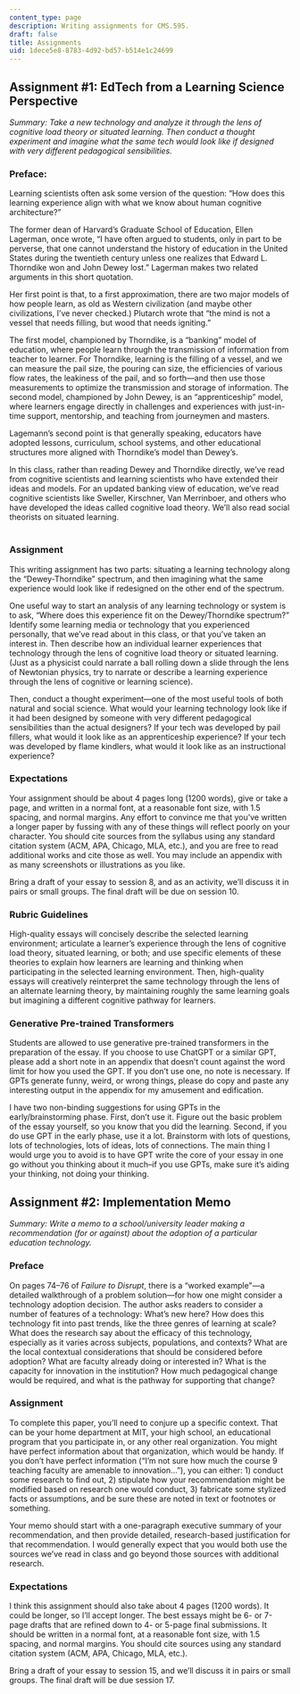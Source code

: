 ```yaml
---
content_type: page
description: Writing assignments for CMS.595.
draft: false
title: Assignments
uid: 1dece5e8-8783-4d92-bd57-b514e1c24699
---
```

## Assignment #1: EdTech from a Learning Science Perspective

*Summary: Take a new technology and analyze it through the lens of cognitive load theory or situated learning. Then conduct a thought experiment and imagine what the same tech would look like if designed with very different pedagogical sensibilities.*

### Preface:

Learning scientists often ask some version of the question: “How does this learning experience align with what we know about human cognitive architecture?”

The former dean of Harvard’s Graduate School of Education, Ellen Lagerman, once wrote, “I have often argued to students, only in part to be perverse, that one cannot understand the history of education in the United States during the twentieth century unless one realizes that Edward L. Thorndike won and John Dewey lost.” Lagerman makes two related arguments in this short quotation.

Her first point is that, to a first approximation, there are two major models of how people learn, as old as Western civilization (and maybe other civilizations, I’ve never checked.) Plutarch wrote that “the mind is not a vessel that needs filling, but wood that needs igniting.”

The first model, championed by Thorndike, is a “banking” model of education, where people learn through the transmission of information from teacher to learner. For Thorndike, learning is the filling of a vessel, and we can measure the pail size, the pouring can size, the efficiencies of various flow rates, the leakiness of the pail, and so forth—and then use those measurements to optimize the transmission and storage of information. The second model, championed by John Dewey, is an “apprenticeship” model, where learners engage directly in challenges and experiences with just-in-time support, mentorship, and teaching from journeymen and masters.

Lagemann’s second point is that generally speaking, educators have adopted lessons, curriculum, school systems, and other educational structures more aligned with Thorndike’s model than Dewey’s.

In this class, rather than reading Dewey and Thorndike directly, we’ve read from cognitive scientists and learning scientists who have extended their ideas and models. For an updated banking view of education, we’ve read cognitive scientists like Sweller, Kirschner, Van Merrinboer, and others who have developed the ideas called cognitive load theory. We’ll also read social theorists on situated learning.                                                                                

### Assignment

This writing assignment has two parts: situating a learning technology along the “Dewey-Thorndike” spectrum, and then imagining what the same experience would look like if redesigned on the other end of the spectrum.

One useful way to start an analysis of any learning technology or system is to ask, “Where does this experience fit on the Dewey/Thorndike spectrum?” Identify some learning media or technology that you experienced personally, that we’ve read about in this class, or that you’ve taken an interest in. Then describe how an individual learner experiences that technology through the lens of cognitive load theory or situated learning. (Just as a physicist could narrate a ball rolling down a slide through the lens of Newtonian physics, try to narrate or describe a learning experience through the lens of cognitive or learning science).

Then, conduct a thought experiment—one of the most useful tools of both natural and social science. What would your learning technology look like if it had been designed by someone with very different pedagogical sensibilities than the actual designers? If your tech was developed by pail fillers, what would it look like as an apprenticeship experience? If your tech was developed by flame kindlers, what would it look like as an instructional experience?

### Expectations

Your assignment should be about 4 pages long (1200 words), give or take a page, and written in a normal font, at a reasonable font size, with 1.5 spacing, and normal margins. Any effort to convince me that you’ve written a longer paper by fussing with any of these things will reflect poorly on your character. You should cite sources from the syllabus using any standard citation system (ACM, APA, Chicago, MLA, etc.), and you are free to read additional works and cite those as well. You may include an appendix with as many screenshots or illustrations as you like. 

Bring a draft of your essay to session 8, and as an activity, we’ll discuss it in pairs or small groups. The final draft will be due on session 10. 

### Rubric Guidelines

High-quality essays will concisely describe the selected learning environment; articulate a learner’s experience through the lens of cognitive load theory, situated learning, or both; and use specific elements of these theories to explain how learners are learning and thinking when participating in the selected learning environment. Then, high-quality essays will creatively reinterpret the same technology through the lens of an alternate learning theory, by maintaining roughly the same learning goals but imagining a different cognitive pathway for learners.

### Generative Pre-trained Transformers

Students are allowed to use generative pre-trained transformers in the preparation of the essay. If you choose to use ChatGPT or a similar GPT, please add a short note in an appendix that doesn’t count against the word limit for how you used the GPT. If you don’t use one, no note is necessary. If GPTs generate funny, weird, or wrong things, please do copy and paste any interesting output in the appendix for my amusement and edification.

I have two non-binding suggestions for using GPTs in the early/brainstorming phase. First, don’t use it. Figure out the basic problem of the essay yourself, so you know that you did the learning. Second, if you do use GPT in the early phase, use it a lot. Brainstorm with lots of questions, lots of technologies, lots of ideas, lots of connections. The main thing I would urge you to avoid is to have GPT write the core of your essay in one go without you thinking about it much–if you use GPTs, make sure it’s aiding your thinking, not doing your thinking.  

## Assignment #2: Implementation Memo

*Summary: Write a memo to a school/university leader making a recommendation (for or against) about the adoption of a particular education technology.* 

### Preface

On pages 74–76 of *Failure to Disrupt*, there is a “worked example"—a detailed walkthrough of a problem solution—for how one might consider a technology adoption decision. The author asks readers to consider a number of features of a technology: What’s new here? How does this technology fit into past trends, like the three genres of learning at scale? What does the research say about the efficacy of this technology, especially as it varies across subjects, populations, and contexts? What are the local contextual considerations that should be considered before adoption? What are faculty already doing or interested in? What is the capacity for innovation in the institution? How much pedagogical change would be required, and what is the pathway for supporting that change?

### Assignment 

To complete this paper, you’ll need to conjure up a specific context. That can be your home department at MIT, your high school, an educational program that you participate in, or any other real organization. You might have perfect information about that organization, which would be handy. If you don’t have perfect information (“I’m not sure how much the course 9 teaching faculty are amenable to innovation…”), you can either: 1) conduct some research to find out, 2) stipulate how your recommendation might be modified based on research one would conduct, 3) fabricate some stylized facts or assumptions, and be sure these are noted in text or footnotes or something.

Your memo should start with a one-paragraph executive summary of your recommendation, and then provide detailed, research-based justification for that recommendation. I would generally expect that you would both use the sources we’ve read in class and go beyond those sources with additional research.

### Expectations

I think this assignment should also take about 4 pages (1200 words). It could be longer, so I’ll accept longer. The best essays might be 6- or 7-page drafts that are refined down to 4- or 5-page final submissions. It should be written in a normal font, at a reasonable font size, with 1.5 spacing, and normal margins. You should cite sources using any standard citation system (ACM, APA, Chicago, MLA, etc.). 

Bring a draft of your essay to session 15, and we’ll discuss it in pairs or small groups. The final draft will be due session 17.